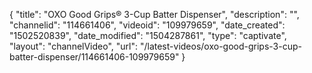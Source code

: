 {
    "title": "OXO Good Grips&reg; 3-Cup Batter Dispenser",
    "description": "",
    "channelid": "114661406",
    "videoid": "109979659",
    "date_created": "1502520839",
    "date_modified": "1504287861",
    "type": "captivate",
    "layout": "channelVideo",
    "url": "\/latest-videos\/oxo-good-grips-3-cup-batter-dispenser\/114661406-109979659"
}